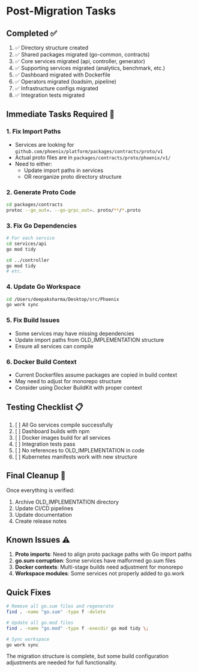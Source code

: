 # Post-Migration Tasks

## Completed ✅
1. ✅ Directory structure created
2. ✅ Shared packages migrated (go-common, contracts)
3. ✅ Core services migrated (api, controller, generator)
4. ✅ Supporting services migrated (analytics, benchmark, etc.)
5. ✅ Dashboard migrated with Dockerfile
6. ✅ Operators migrated (loadsim, pipeline)
7. ✅ Infrastructure configs migrated
8. ✅ Integration tests migrated

## Immediate Tasks Required 🔧

### 1. Fix Import Paths
- Services are looking for `github.com/phoenix/platform/packages/contracts/proto/v1`
- Actual proto files are in `packages/contracts/proto/phoenix/v1/`
- Need to either:
  - Update import paths in services
  - OR reorganize proto directory structure

### 2. Generate Proto Code
```bash
cd packages/contracts
protoc --go_out=. --go-grpc_out=. proto/**/*.proto
```

### 3. Fix Go Dependencies
```bash
# For each service
cd services/api
go mod tidy

cd ../controller
go mod tidy
# etc.
```

### 4. Update Go Workspace
```bash
cd /Users/deepaksharma/Desktop/src/Phoenix
go work sync
```

### 5. Fix Build Issues
- Some services may have missing dependencies
- Update import paths from OLD_IMPLEMENTATION structure
- Ensure all services can compile

### 6. Docker Build Context
- Current Dockerfiles assume packages are copied in build context
- May need to adjust for monorepo structure
- Consider using Docker BuildKit with proper context

## Testing Checklist 📋

1. [ ] All Go services compile successfully
2. [ ] Dashboard builds with npm
3. [ ] Docker images build for all services
4. [ ] Integration tests pass
5. [ ] No references to OLD_IMPLEMENTATION in code
6. [ ] Kubernetes manifests work with new structure

## Final Cleanup 🧹

Once everything is verified:
1. Archive OLD_IMPLEMENTATION directory
2. Update CI/CD pipelines
3. Update documentation
4. Create release notes

## Known Issues ⚠️

1. **Proto imports**: Need to align proto package paths with Go import paths
2. **go.sum corruption**: Some services have malformed go.sum files
3. **Docker contexts**: Multi-stage builds need adjustment for monorepo
4. **Workspace modules**: Some services not properly added to go.work

## Quick Fixes

```bash
# Remove all go.sum files and regenerate
find . -name "go.sum" -type f -delete

# Update all go.mod files
find . -name "go.mod" -type f -execdir go mod tidy \;

# Sync workspace
go work sync
```

The migration structure is complete, but some build configuration adjustments are needed for full functionality.